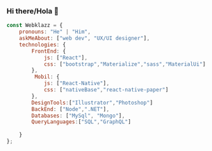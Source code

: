 ### Hi there/Hola 👋
```javascript
const Webklazz = {
    pronouns: "He" | "Him",
    askMeAbout: ["web dev", "UX/UI designer"],
    technologies: {
        FrontEnd: {
            js: ["React"],
            css: ["bootstrap","Materialize","sass","MaterialUi"]
        },
         Mobil: {
            js: ["React-Native"],
            css: ["nativeBase","react-native-paper"]
        },
        DesignTools:["Illustrator","Photoshop"]
        BackEnd: ["Node",".NET"],
        Databases: ["MySql", "Mongo"],
        QueryLanguages:["SQL","GraphQL"]
     
    }
};
```

<!--
**webklazz/webklazz** is a ✨ _special_ ✨ repository because its `README.md` (this file) appears on your GitHub profile.

Here are some ideas to get you started:

- 🔭 I’m currently working on ...
- 🌱 I’m currently learning ...
- 👯 I’m looking to collaborate on ...
- 🤔 I’m looking for help with ...
- 💬 Ask me about ...
- 📫 How to reach me: ...
- 😄 Pronouns: ...
- ⚡ Fun fact: ...
-->
